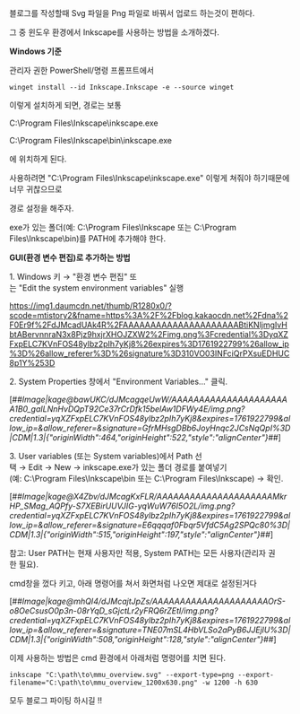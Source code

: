 블로그를 작성할때 Svg 파일을 Png 파일로 바꿔서 업로드 하는것이 편하다.

그 중 윈도우 환경에서 Inkscape를 사용하는 방법을 소개하겠다.

**Windows 기준**

관리자 권한 PowerShell/명령 프롬프트에서

```
winget install --id Inkscape.Inkscape -e --source winget
```

이렇게 설치하게 되면, 경로는 보통

C:\\Program Files\\Inkscape\\inkscape.exe

C:\\Program Files\\Inkscape\\bin\\inkscape.exe

에 위치하게 된다.

사용하려면 "C:\\Program Files\\Inkscape\\inkscape.exe" 이렇게 쳐줘야 하기때문에 너무 귀찮으므로

경로 설정을 해주자.

exe가 있는 폴더(예: C:\\Program Files\\Inkscape 또는 C:\\Program Files\\Inkscape\\bin)를 PATH에 추가해야 한다.

**GUI(환경 변수 편집)로 추가하는 방법**

1\. Windows 키 → "환경 변수 편집" 또는 "Edit the system environment variables" 실행

https://img1.daumcdn.net/thumb/R1280x0/?scode=mtistory2&fname=https%3A%2F%2Fblog.kakaocdn.net%2Fdna%2F0Er9f%2FdJMcadUAk4R%2FAAAAAAAAAAAAAAAAAAAAABtiKNljmgIvHbtABervnnraN3x8Pjz9hxjrXHOJZXW2%2Fimg.png%3Fcredential%3DyqXZFxpELC7KVnFOS48ylbz2pIh7yKj8%26expires%3D1761922799%26allow_ip%3D%26allow_referer%3D%26signature%3D310VO03INFciQrPXsuEDHUC8p1Y%253D

2\. System Properties 창에서 "Environment Variables..." 클릭.

[##_Image|kage@bawUKC/dJMcagqeUwW/AAAAAAAAAAAAAAAAAAAAAA1B0_gaILNnHvDQpT92Ce37rCrDfk15belAw1DFWy4E/img.png?credential=yqXZFxpELC7KVnFOS48ylbz2pIh7yKj8&amp;expires=1761922799&amp;allow_ip=&amp;allow_referer=&amp;signature=GfrMHsgDBb6JoyHnqc2JCsNqQpI%3D|CDM|1.3|{"originWidth":464,"originHeight":522,"style":"alignCenter"}_##]

3\. User variables (또는 System variables)에서 Path 선택 → Edit → New → inkscape.exe가 있는 폴더 경로를 붙여넣기(예: C:\\Program Files\\Inkscape\\bin 또는 C:\\Program Files\\Inkscape) → 확인.

[##_Image|kage@X4Zbv/dJMcagKxFLR/AAAAAAAAAAAAAAAAAAAAAMkrHP_SMag_AQPfy-S7XEBirUUVJIG-yqWuW76I5O2L/img.png?credential=yqXZFxpELC7KVnFOS48ylbz2pIh7yKj8&amp;expires=1761922799&amp;allow_ip=&amp;allow_referer=&amp;signature=E6qqqaf0Fbqr5VfdC5Ag2SPQc80%3D|CDM|1.3|{"originWidth":515,"originHeight":197,"style":"alignCenter"}_##]

참고: User PATH는 현재 사용자만 적용, System PATH는 모든 사용자(관리자 권한 필요).

cmd창을 껐다 키고, 아래 명령어를 쳐서 화면처럼 나오면 제대로 설정된거다

[##_Image|kage@mhQI4/dJMcajtJpZs/AAAAAAAAAAAAAAAAAAAAAOrS-o8OeCsusO0p3n-08rYqD_sGjctLr2yFRQ6rZEtI/img.png?credential=yqXZFxpELC7KVnFOS48ylbz2pIh7yKj8&amp;expires=1761922799&amp;allow_ip=&amp;allow_referer=&amp;signature=TNE07mSL4HbVLSo2aPyB6JJEjlU%3D|CDM|1.3|{"originWidth":508,"originHeight":128,"style":"alignCenter"}_##]

이제 사용하는 방법은 cmd 환경에서 아래처럼 명령어를 치면 된다.

```
inkscape "C:\path\to\mmu_overview.svg" --export-type=png --export-filename="C:\path\to\mmu_overview_1200x630.png" -w 1200 -h 630
```

모두 블로그 파이팅 하시길 !!

